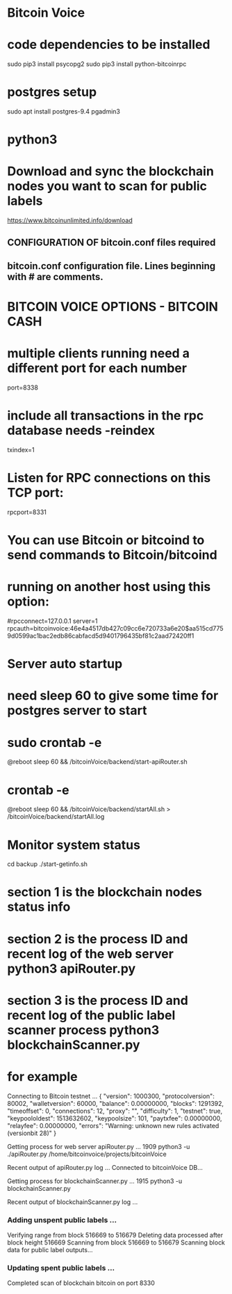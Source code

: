 # Bitcoin Voice

# code dependencies to be installed 
sudo pip3 install psycopg2
sudo pip3 install python-bitcoinrpc

# postgres setup
sudo apt install postgres-9.4 pgadmin3

# python3

# Download and sync the blockchain nodes you want to scan for public labels
https://www.bitcoinunlimited.info/download

## CONFIGURATION OF bitcoin.conf files required 
##
## bitcoin.conf configuration file. Lines beginning with # are comments.
##

# BITCOIN VOICE OPTIONS - BITCOIN CASH
# multiple clients running need a different port for each number
port=8338 
# include all transactions in the rpc database needs -reindex
txindex=1
# Listen for RPC connections on this TCP port:
rpcport=8331
# You can use Bitcoin or bitcoind to send commands to Bitcoin/bitcoind
# running on another host using this option:
#rpcconnect=127.0.0.1
server=1
rpcauth=bitcoinvoice:46e4a4517db427c09cc6e720733a6e20$aa515cd7759d0599ac1bac2edb86cabfacd5d9401796435bf81c2aad72420ff1

# Server auto startup 
# need sleep 60 to give some time for postgres server to start
# sudo crontab -e 
@reboot sleep 60 && <installpath>/bitcoinVoice/backend/start-apiRouter.sh

# crontab -e
@reboot  sleep 60 && <installpath>/bitcoinVoice/backend/startAll.sh > <installpath>/bitcoinVoice/backend/startAll.log

# Monitor system status
cd backup
./start-getinfo.sh

# section 1 is the blockchain nodes status info
# section 2 is the process ID and recent log of the web server python3 apiRouter.py
# section 3 is the process ID and recent log of the public label scanner process python3 blockchainScanner.py
# for example
Connecting to Bitcoin testnet ...
{
  "version": 1000300,
  "protocolversion": 80002,
  "walletversion": 60000,
  "balance": 0.00000000,
  "blocks": 1291392,
  "timeoffset": 0,
  "connections": 12,
  "proxy": "",
  "difficulty": 1,
  "testnet": true,
  "keypoololdest": 1513632602,
  "keypoolsize": 101,
  "paytxfee": 0.00000000,
  "relayfee": 0.00000000,
  "errors": "Warning: unknown new rules activated (versionbit 28)"
}

Getting process for web server apiRouter.py ...
1909 python3 -u ./apiRouter.py /home/bitcoinvoice/projects/bitcoinVoice

Recent output of apiRouter.py log ...
Connected to bitcoinVoice DB...

Getting process for blockchainScanner.py ...
1915 python3 -u blockchainScanner.py

Recent output of blockchainScanner.py log ...

### Adding unspent public labels ...
Verifying range from block 516669 to 516679
Deleting data processed after block height 516669
Scanning from block 516669 to 516679
Scanning block data for public label outputs...

### Updating spent public labels ...
Completed scan of blockchain bitcoin on port 8330

